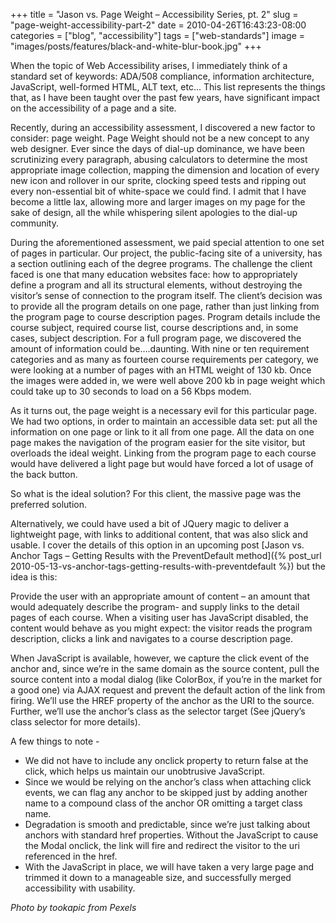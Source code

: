 +++
title       = "Jason vs. Page Weight – Accessibility Series, pt. 2"
slug        = "page-weight-accessibility-part-2"
date        = 2010-04-26T16:43:23-08:00
categories  = ["blog", "accessibility"]
tags        = ["web-standards"]
image         = "images/posts/features/black-and-white-blur-book.jpg"
+++

When the topic of Web Accessibility arises, I immediately think of a standard set of keywords: ADA/508 compliance, information architecture, JavaScript, well-formed HTML, ALT text, etc...<!--more-->  This list represents the things that, as I have been taught over the past few years, have significant impact on the accessibility of a page and a site.

Recently, during an accessibility assessment, I discovered a new factor to consider: page weight.  Page Weight should not be a new concept to any web designer.  Ever since the days of dial-up dominance, we have been scrutinizing every paragraph, abusing calculators to determine the most appropriate image collection, mapping the dimension and location of every new icon and rollover in our sprite, clocking speed tests and ripping out every non-essential bit of white-space we could find.  I admit that I have become a little lax, allowing more and larger images on my page for the sake of design, all the while whispering silent apologies to the dial-up community.


During the aforementioned assessment, we paid special attention to one set of pages in particular.  Our project, the public-facing site of a university, has a section outlining each of the degree programs.  The challenge the client faced is one that many education websites face: how to appropriately define a program and all its structural elements, without destroying the visitor’s sense of connection to the program itself.  The client’s decision was to provide all the program details on one page, rather than just linking from the program page to course description pages.  Program details include the course subject, required course list, course descriptions and, in some cases, subject description.  For a full program page, we discovered the amount of information could be….daunting.  With nine or ten requirement categories and as many as fourteen course requirements per category, we were looking at a number of pages with an HTML weight of 130 kb.  Once the images were added in, we were well above 200 kb in page weight which could take up to 30 seconds to load on a 56 Kbps modem.

As it turns out, the page weight is a necessary evil for this particular page.  We had two options, in order to maintain an accessible data set: put all the information on one page or link to it all from one page.  All the data on one page makes the navigation of the program easier for the site visitor, but overloads the ideal weight.  Linking from the program page to each course would have delivered a light page but would have forced a lot of usage of the back button.

So what is the ideal solution?  For this client, the massive page was the preferred solution.

Alternatively, we could have used a bit of JQuery magic to deliver a lightweight page, with links to additional content, that was also slick and usable. I cover the details of this option in an upcoming post [Jason vs. Anchor Tags – Getting Results with the PreventDefault method]({% post_url 2010-05-13-vs-anchor-tags-getting-results-with-preventdefault %}) but the idea is this:

Provide the user with an appropriate amount of content – an amount that would adequately describe the program- and supply links to the detail pages of each course.  When a visiting user has JavaScript disabled, the content would behave as you might expect: the visitor reads the program description, clicks a link and navigates to a course description page.

When JavaScript is available, however, we capture the click event of the anchor and, since we’re in the same domain as the source content, pull the source content into a modal dialog (like ColorBox, if you’re in the market for a good one) via AJAX request and prevent the default action of the link from firing.  We’ll use the HREF property of the anchor as the URI to the source.  Further, we’ll use the anchor’s class as the selector target (See jQuery’s class selector for more details).

A few things to note -

 * We did not have to include any onclick property to return false at the click, which helps us maintain our unobtrusive JavaScript.
 * Since we would be relying on the anchor’s class when attaching click events, we can flag any anchor to be skipped just by adding another name to a compound class of the anchor OR omitting a target class name.
 * Degradation is smooth and predictable, since we’re just talking about anchors with standard href properties.  Without the JavaScript to cause the Modal onclick, the link will fire and redirect the visitor to the uri referenced in the href.
 * With the JavaScript in place, we will have taken a very large page and trimmed it down to a manageable size, and successfully merged accessibility with usability.

 *Photo by tookapic from Pexels*
